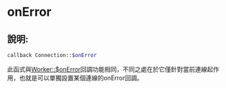 # onError
## 說明:
```php
callback Connection::$onError
```

此函式與[Worker::$onError](../worker/on-error.md)回調功能相同，不同之處在於它僅針對當前連線起作用，也就是可以單獨設置某個連線的onError回調。
